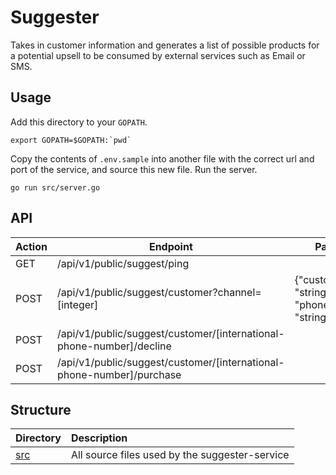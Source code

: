 # Suggester
Takes in customer information and generates a list of possible products for a potential upsell to be consumed by external services
such as Email or SMS.

## Usage
Add this directory to your `GOPATH`. 

```export GOPATH=$GOPATH:`pwd` ```

Copy the contents of `.env.sample` into another file with the correct url and port of the service, and source this new file.
Run the server.

```go run src/server.go```

## API

| Action      | Endpoint                                                              | Payload                                           |
|-------------|-----------------------------------------------------------------------|---------------------------------------------------|
| GET         | /api/v1/public/suggest/ping                                           |                                                   |
| POST        | /api/v1/public/suggest/customer?channel=[integer]                     | {"customerID": "string", "phoneNumber": "string"} |
| POST        | /api/v1/public/suggest/customer/[international-phone-number]/decline  |                                                   |
| POST        | /api/v1/public/suggest/customer/[international-phone-number]/purchase |                                                   |

## Structure
| Directory                              | Description                                                                                                  |
|:---------------------------------------|:-------------------------------------------------------------------------------------------------------------|
| [src](src)                             | All source files used by the suggester-service  | 

